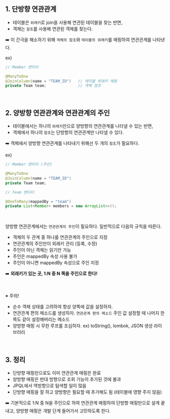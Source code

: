 ## 1. 단방향 연관관계

- 테이블은 `외래키`로 join을 사용해 연관된 테이블을 찾는 반면,
- 객체는 `참조`를 사용해 연관된 객체를 찾는다.

➡️ 이 간극을 해소하기 위해 `객체의 참조`와 `테이블의 외래키`를 매핑하여 연관관계를 나타낸다.

ex)

```java
// Member 엔티티

@ManyToOne
@JoinColumn(name = "TEAM_ID")	// 테이블 외래키 매핑
private Team team;				// 객체 참조
```

<br>

## 2. 양방향 연관관계와 연관관계의 주인

- 테이블에서는 하나의 `외래키`만으로 양방향의 연관관계를 나타낼 수 있는 반면,
- 객체에서 하나의 `참조`는 단방향의 연관관계만 나타낼 수 있다.

➡️ 객체에서 양방향 연관관계를 나타내기 위해선 두 개의 `참조`가 필요하다.

ex)

```java
// Member 엔티티 (주인)

@ManyToOne
@JoinColumn(name = "TEAM_ID")
private Team team;
```

```java
// Team 엔티티

@OneToMany(mappedBy = "team")
private List<Member> members = new ArrayList<>();
```

<br>

양방향 연관관계에서는 `연관관계의 주인`이 필요하다. 일반적으로 다음의 규칙을 따른다.
- 객체의 두 관계 중 하나를 연관관계의 주인으로 지정
- 연관관계의 주인만이 외래키 관리 (등록, 수정)
- 주인이 아닌 객체는 읽기만 가능
- 주인은 mappedBy 속성 사용 불가
- 주인이 아니면 mappedBy 속성으로 주인 지정

➡️ **외래키가 있는 곳, 1:N 중 N 쪽을 주인으로 한다!**

<br>

※ 주의!
- 순수 객체 상태를 고려하여 항상 양쪽에 값을 설정하자.
- 연관관계 편의 메소드를 생성하자.
`연관관계 편의 메소드` 주인 값 설정할 때 나머지 한 쪽도 같이 설정해버리는 메소드
- 양방향 매핑 시 무한 루프를 조심하자.
ex) toString(), lombok, JSON 생성 라이브러리

<br>

## 3. 정리
- 단방향 매핑만으로도 이미 연관관계 매핑은 완료
- 양방향 매핑은 반대 방향으로 조회 기능이 추가된 것에 불과
- JPQL에서 역방향으로 탐색할 일이 많음
- 단방향 매핑을 잘 하고 양방향은 필요할 때 추가해도 됨 (테이블에 영향 주지 않음)

➡️ 기본적으로 1:N 중 N을 주인으로 하여 연관관계 매핑하여 단방향 매핑만으로 설계 끝내고, 양방향 매핑은 개발 단계 들어가서 고민하도록 한다.